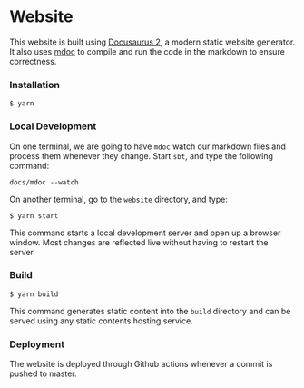 # Website

This website is built using [Docusaurus 2](https://v2.docusaurus.io/), a modern static website generator. It also uses [mdoc](https://scalameta.org/mdoc/) to compile and run the code in the markdown to ensure correctness.

### Installation

```
$ yarn
```

### Local Development

On one terminal, we are going to have `mdoc` watch our markdown files and process them whenever they change. Start `sbt`, and type the following command:

```
docs/mdoc --watch
```

On another terminal, go to the `website` directory, and type:

```
$ yarn start
```

This command starts a local development server and open up a browser window. Most changes are reflected live without having to restart the server.

### Build

```
$ yarn build
```

This command generates static content into the `build` directory and can be served using any static contents hosting service.

### Deployment

The website is deployed through Github actions whenever a commit is pushed to master.